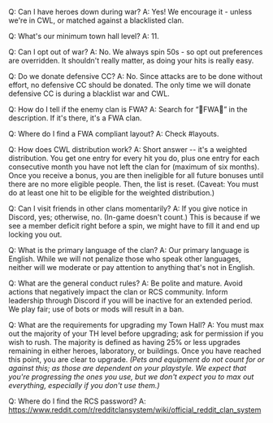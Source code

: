 Q: Can I have heroes down during war? 
A: Yes! We encourage it - unless we're in CWL, or matched against a blacklisted clan.

Q: What's our minimum town hall level?
A: 11. 

Q: Can I opt out of war? 
A: No. We always spin 50s - so opt out preferences are overridden. It shouldn't really matter, as doing your hits is really easy. 

Q: Do we donate defensive CC? 
A: No. Since attacks are to be done without effort, no defensive CC should be donated. The only time we will donate defensive CC is during a blacklist war and CWL. 

Q: How do I tell if the enemy clan is FWA? 
A: Search for “:gem:FWA:gem:” in the description. If it's there, it's a FWA clan. 

Q: Where do I find a FWA compliant layout? 
A: Check #layouts.

Q: How does CWL distribution work? 
A: Short answer -- it's a weighted distribution. You get one entry for every hit you do, plus one entry for each consecutive month you have not left the clan for (maximum of six months). Once you receive a bonus, you are then ineligible for all future bonuses until there are no more eligible people. Then, the list is reset. (Caveat: You must do at least one hit to be eligible for the weighted distribution.) 

Q: Can I visit friends in other clans momentarily? 
A: If you give notice in Discord, yes; otherwise, no. (In-game doesn't count.) This is because if we see a member deficit right before a spin, we might have to fill it and end up locking you out. 

Q: What is the primary language of the clan?
A: Our primary language is English. While we will not penalize those who speak other languages, neither will we moderate or pay attention to anything that's not in English.

Q: What are the general conduct rules?
A: Be polite and mature. Avoid actions that negatively impact the clan or RCS community. Inform leadership through Discord if you will be inactive for an extended period. We play fair; use of bots or mods will result in a ban.

Q: What are the requirements for upgrading my Town Hall?
A: You must max out the majority of your TH level before upgrading; ask for permission if you wish to rush. The majority is defined as having 25% or less upgrades remaining in either heroes, laboratory, or buildings. Once you have reached this point, you are clear to upgrade. *(Pets and equipment do not count for or against this; as those are dependent on your playstyle. We expect that you're progressing the ones you use, but we don't expect you to max out everything, especially if you don't use them.)* 

Q: Where do I find the RCS password? 
A: <https://www.reddit.com/r/redditclansystem/wiki/official_reddit_clan_system>